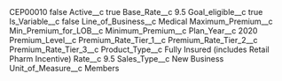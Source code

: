 <?xml version="1.0" encoding="UTF-8"?>
<CustomMetadata xmlns="http://soap.sforce.com/2006/04/metadata" xmlns:xsi="http://www.w3.org/2001/XMLSchema-instance" xmlns:xsd="http://www.w3.org/2001/XMLSchema">
    <label>CEP00010</label>
    <protected>false</protected>
    <values>
        <field>Active__c</field>
        <value xsi:type="xsd:boolean">true</value>
    </values>
    <values>
        <field>Base_Rate__c</field>
        <value xsi:type="xsd:string">9.5</value>
    </values>
    <values>
        <field>Goal_eligible__c</field>
        <value xsi:type="xsd:boolean">true</value>
    </values>
    <values>
        <field>Is_Variable__c</field>
        <value xsi:type="xsd:boolean">false</value>
    </values>
    <values>
        <field>Line_of_Business__c</field>
        <value xsi:type="xsd:string">Medical</value>
    </values>
    <values>
        <field>Maximum_Premium__c</field>
        <value xsi:nil="true"/>
    </values>
    <values>
        <field>Min_Premium_for_LOB__c</field>
        <value xsi:nil="true"/>
    </values>
    <values>
        <field>Minimum_Premium__c</field>
        <value xsi:nil="true"/>
    </values>
    <values>
        <field>Plan_Year__c</field>
        <value xsi:type="xsd:string">2020</value>
    </values>
    <values>
        <field>Premium_Level__c</field>
        <value xsi:nil="true"/>
    </values>
    <values>
        <field>Premium_Rate_Tier_1__c</field>
        <value xsi:nil="true"/>
    </values>
    <values>
        <field>Premium_Rate_Tier_2__c</field>
        <value xsi:nil="true"/>
    </values>
    <values>
        <field>Premium_Rate_Tier_3__c</field>
        <value xsi:nil="true"/>
    </values>
    <values>
        <field>Product_Type__c</field>
        <value xsi:type="xsd:string">Fully Insured (includes Retail Pharm Incentive)</value>
    </values>
    <values>
        <field>Rate__c</field>
        <value xsi:type="xsd:double">9.5</value>
    </values>
    <values>
        <field>Sales_Type__c</field>
        <value xsi:type="xsd:string">New Business</value>
    </values>
    <values>
        <field>Unit_of_Measure__c</field>
        <value xsi:type="xsd:string">Members</value>
    </values>
</CustomMetadata>
